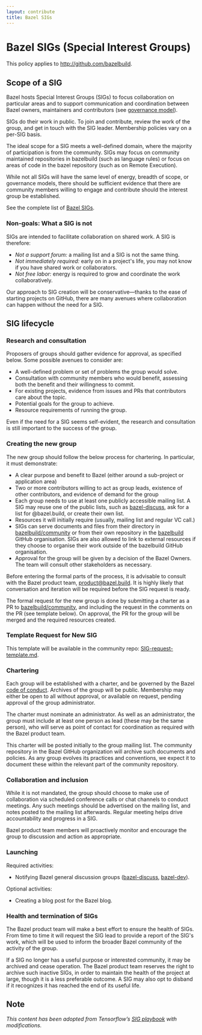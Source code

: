 ```yaml
---
layout: contribute
title: Bazel SIGs
---
```


# Bazel SIGs (Special Interest Groups)
This policy applies to http://github.com/bazelbuild.

## Scope of a SIG
Bazel hosts Special Interest Groups (SIGs) to focus collaboration on particular areas 
and to support communication and coordination between Bazel owners, maintainers and 
contributors (see [governance model](https://bazel.build/governance.html)). 

SIGs do their work in public. To join and contribute, review the work of the group, 
and get in touch with the SIG leader. Membership policies vary on a per-SIG basis.

The ideal scope for a SIG meets a well-defined domain, where the majority of participation 
is from the community. SIGs may focus on community maintained repositories in bazelbuild 
(such as language rules) or focus on areas of code in the bazel repository 
(such as on Remote Execution). 

While not all SIGs will have the same level of energy, breadth of scope, or governance 
models, there should be sufficient evidence that there are community members willing to 
engage and contribute should the interest group be established.

See the complete list of [Bazel SIGs](https://github.com/bazelbuild/community/tree/master/sigs).

### Non-goals: What a SIG is not
SIGs are intended to facilitate collaboration on shared work. A SIG is therefore:

- *Not a support forum:* a mailing list and a SIG is not the same thing.
- *Not immediately required:* early on in a project's life, you may not know if you have shared 
  work or collaborators.
- *Not free labor:* energy is required to grow and coordinate the work collaboratively.

Our approach to SIG creation will be conservative—thanks to the ease of starting projects on 
GitHub, there are many avenues where collaboration can happen without the need for a SIG.

## SIG lifecycle
### Research and consultation
Proposers of groups should gather evidence for approval, as specified below. Some possible 
avenues to consider are:

- A well-defined problem or set of problems the group would solve.
- Consultation with community members who would benefit, assessing both the benefit and their 
  willingness to commit.
- For existing projects, evidence from issues and PRs that contributors care about the topic.
- Potential goals for the group to achieve.
- Resource requirements of running the group.

Even if the need for a SIG seems self-evident, the research and consultation is still important 
to the success of the group.

### Creating the new group
The new group should follow the below process for chartering. In particular, it must demonstrate:

- A clear purpose and benefit to Bazel (either around a sub-project or application area)
- Two or more contributors willing to act as group leads, existence of other contributors, and 
  evidence of demand for the group
- Each group needs to use at least one publicly accessible mailing list. A SIG may reuse one of 
  the public lists, such as [bazel-discuss](https://groups.google.com/g/bazel-discuss), ask for 
  a list for @bazel.build, or create their own list.
- Resources it will initially require (usually, mailing list and regular VC call.)
- SIGs can serve documents and files from their directory in 
  [bazelbuild/community](https://github.com/bazelbuild/community) or from their own repository 
  in the [bazelbuild](https://github.com/bazelbuild) GitHub organisation. SIGs are also allowed 
  to link to external resources if they choose to organise their work outside of the bazelbuild 
  GitHub organisation. 
- Approval for the group will be given by a decision of the Bazel Owners. The team will consult 
  other stakeholders as necessary.

Before entering the formal parts of the process, it is advisable to consult with the Bazel 
product team, product@bazel.build. It is highly likely that conversation and iteration will 
be required before the SIG request is ready.

The formal request for the new group is done by submitting a charter as a PR to 
[bazelbuild/community](https://github.com/bazelbuild/community), and including the request in 
the comments on the PR (see template below). On approval, the PR for the group will be merged 
and the required resources created.

### Template Request for New SIG
This template will be available in the community repo: 
[SIG-request-template.md](https://github.com/bazelbuild/community/blob/main/governance/SIG-request-template.md).

### Chartering
Each group will be established with a charter, and be governed by the Bazel 
[code of conduct](https://bazel.build/contributing.html). Archives of the group will be public. 
Membership may either be open to all without approval, or available on request, pending approval 
of the group administrator.

The charter must nominate an administrator. As well as an administrator, the group must include 
at least one person as lead (these may be the same person), who will serve as point of contact 
for coordination as required with the Bazel product team.

This charter will be posted initially to the group mailing list. The community repository in the 
Bazel GitHub organization will archive such documents and policies. As any group evolves its 
practices and conventions, we expect it to document these within the relevant part of the 
community repository.

### Collaboration and inclusion
While it is not mandated, the group should choose to make use of collaboration via scheduled 
conference calls or chat channels to conduct meetings. Any such meetings should be advertised 
on the mailing list, and notes posted to the mailing list afterwards. Regular meeting helps 
drive accountability and progress in a SIG.

Bazel product team members will proactively monitor and encourage the group to discussion and 
action as appropriate.

### Launching
Required activities:

- Notifying Bazel general discussion groups ([bazel-discuss](https://groups.google.com/g/bazel-discuss), 
  [bazel-dev](https://groups.google.com/g/bazel-dev)).

Optional activities:

- Creating a blog post for the Bazel blog.

### Health and termination of SIGs
The Bazel product team will make a best effort to ensure the health of SIGs. From time to 
time it will request the SIG lead to provide a report of the SIG's work, which will be 
used to inform the broader Bazel community of the activity of the group.

If a SIG no longer has a useful purpose or interested community, it may be archived and 
cease operation. The Bazel product team reserves the right to archive such inactive SIGs, 
in order to maintain the health of the project at large, though it is a less preferable 
outcome. A SIG may also opt to disband if it recognizes it has reached the end of its 
useful life.

## Note
*This content has been adopted from Tensorflow’s 
[SIG playbook](https://www.tensorflow.org/community/sig_playbook) with modifications.*

